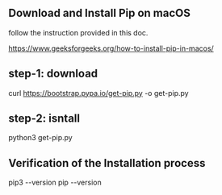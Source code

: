 
## Download and Install Pip on macOS

follow the instruction provided in this doc.

https://www.geeksforgeeks.org/how-to-install-pip-in-macos/

## step-1: download

curl https://bootstrap.pypa.io/get-pip.py -o get-pip.py

## step-2: isntall

python3 get-pip.py

## Verification of the Installation process

pip3 --version
pip --version

